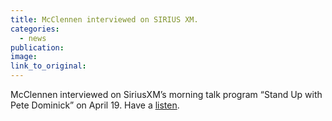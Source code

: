 ```yaml
---
title: McClennen interviewed on SIRIUS XM.
categories: 
  - news
publication:
image:
link_to_original:
---
```



McClennen interviewed on SiriusXM’s morning talk program “Stand Up with Pete Dominick” on April 19. Have a [listen](http://standupwithpetedominick.com/audio/).